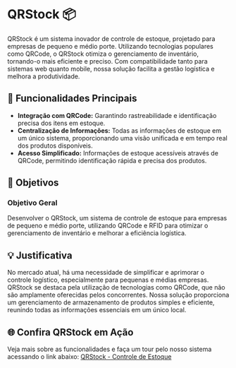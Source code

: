 # QRStock 📦

QRStock é um sistema inovador de controle de estoque, projetado para empresas de pequeno e médio porte. Utilizando tecnologias populares como QRCode, o QRStock otimiza o gerenciamento de inventário, tornando-o mais eficiente e preciso. Com compatibilidade tanto para sistemas web quanto mobile, nossa solução facilita a gestão logística e melhora a produtividade.

## 🌟 Funcionalidades Principais

- **Integração com QRCode:** Garantindo rastreabilidade e identificação precisa dos itens em estoque.
- **Centralização de Informações:** Todas as informações de estoque em um único sistema, proporcionando uma visão unificada e em tempo real dos produtos disponíveis.
- **Acesso Simplificado:** Informações de estoque acessíveis através de QRCode, permitindo identificação rápida e precisa dos produtos.

## 🎯 Objetivos

### Objetivo Geral
Desenvolver o QRStock, um sistema de controle de estoque para empresas de pequeno e médio porte, utilizando QRCode e RFID para otimizar o gerenciamento de inventário e melhorar a eficiência logística.


## 💡 Justificativa
No mercado atual, há uma necessidade de simplificar e aprimorar o controle logístico, especialmente para pequenas e médias empresas. QRStock se destaca pela utilização de tecnologias como QRCode, que não são amplamente oferecidas pelos concorrentes. Nossa solução proporciona um gerenciamento de armazenamento de produtos simples e eficiente, reunindo todas as informações essenciais em um único local.

## 🌐 Confira QRStock em Ação
Veja mais sobre as funcionalidades e faça um tour pelo nosso sistema acessando o link abaixo:
[QRStock - Controle de Estoque](https://qrstock-control.vercel.app/)

